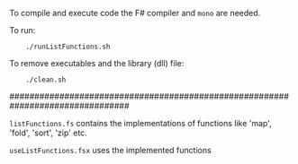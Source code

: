 To compile and execute code the F# compiler and `mono` are needed.

To run:
```
    ./runListFunctions.sh
```

To remove executables and the library (dll) file:
```
    ./clean.sh
```

################################################################################

`listFunctions.fs` contains the implementations of functions like 'map', 'fold',
'sort', 'zip' etc.

`useListFunctions.fsx` uses the implemented functions


